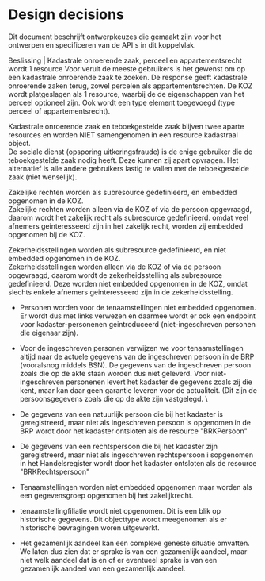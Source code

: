 # Design decisions
Dit document beschrijft ontwerpkeuzes die gemaakt zijn voor het ontwerpen en specificeren van de API's in dit koppelvlak.

Beslissing | 
Kadastrale onroerende zaak, perceel en appartementsrecht wordt 1 resource
Voor veruit de meeste gebruikers is het gewenst om op een kadastrale onroerende zaak te zoeken. De response geeft kadastrale onroerende zaken terug, zowel percelen als appartementsrechten.  De KOZ wordt platgeslagen als 1 resource, waarbij de de eigenschappen van het perceel optioneel zijn. Ook wordt een type element toegevoegd (type perceel of appartementsrecht).

Kadastrale onroerende zaak en teboekgestelde zaak blijven twee aparte resources en worden NIET samengenomen in een resource kadastraal object.  
De sociale dienst (opsporing uitkeringsfraude) is de enige gebruiker die de teboekgestelde zaak nodig heeft. Deze kunnen zij apart opvragen. Het alternatief is alle andere gebruikers lastig te vallen met de teboekgestelde zaak (niet wenselijk).

Zakelijke rechten worden als subresource gedefinieerd, en embedded opgenomen in de KOZ.  
Zakelijke rechten worden alleen via de KOZ of via de persoon opgevraagd, daarom wordt het zakelijk recht als subresource gedefinieerd. omdat veel afnemers geinteresseerd zijn in het zakelijk recht, worden zij embedded opgenomen bij de KOZ.

Zekerheidsstellingen worden als subresource gedefinieerd, en niet embedded opgenomen in de KOZ.  
Zekerheidsstellingen worden alleen via de KOZ of via de persoon opgevraagd, daarom wordt de zekerheidsstelling als subresource gedefinieerd. Deze worden niet embedded opgenomen in de KOZ, omdat slechts enkele afnemers geinteresseerd zijn in de zekerheidsstelling.

- Personen worden voor de tenaamstellingen niet embedded opgenomen. Er wordt dus met links verwezen en daarmee wordt er ook een endpoint voor kadaster-personenen geintroduceerd (niet-ingeschreven personen die eigenaar zijn). 
- Voor de ingeschreven personen verwijzen we voor tenaamstellingen altijd naar de actuele gegevens van de ingeschreven persoon in de BRP (vooralsnog middels BSN). De gegevens van de ingeschreven persoon zoals die op de akte staan worden dus niet geleverd. Voor niet-ingeschreven personenen levert het kadaster de gegevens zoals zij die kent, maar kan daar geen garantie leveren voor de actualiteit. (Dit zijn de persoonsgegevens zoals die op de akte zijn vastgelegd. \
- De gegevens van een natuurlijk persoon die bij het kadaster is geregistreerd, maar niet als ingeschreven persoon is opgenomen in de BRP wordt door het kadaster ontsloten als de resource "BRKPersoon"
- De gegevens van een rechtspersoon die bij het kadaster zijn geregistreerd, maar niet als ingeschreven rechtspersoon i sopgenomen in het Handelsregister wordt door het kadaster ontsloten als de resource "BRKRechtspersoon"
- Tenaamstellingen worden niet embedded opgenomen maar worden als een gegevensgroep opgenomen bij het zakelijkrecht.
- tenaamstellingfiliatie wordt niet opgenomen. Dit is een blik op historische gegevens. Dit objecttype wordt meegenomen als er historische bevragingen woren uitgewerkt.

- Het gezamenlijk aandeel kan een complexe geneste situatie omvatten. We laten dus zien dat er sprake is van een gezamenlijk aandeel, maar niet welk aandeel dat is en of er eventueel sprake is van een gezamenlijk aandeel van een gezamenlijk aandeel.  





